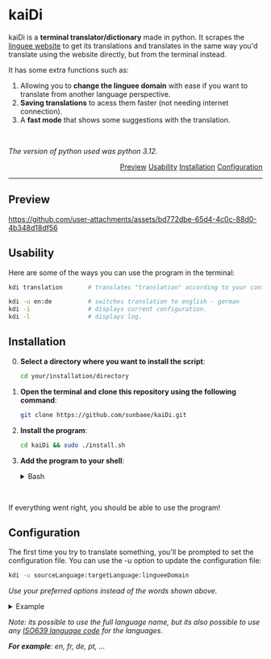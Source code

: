 # kaiDi

kaiDi is a **terminal translator/dictionary** made in python.
It scrapes the [linguee website](https://www.linguee.com/) to get its translations and 
translates in the same way you'd translate using the website directly, but from the terminal instead. 

It has some extra functions such as: 
  1. Allowing you to **change the linguee domain** with ease if you want to translate from another language perspective.
  2. **Saving translations** to acess them faster (not needing internet connection).
  3. A **fast mode** that shows some suggestions with the translation.

<br>

_The version of python used was python 3.12._

<div align="right">

[Preview](#preview)
[Usability](#usability)
[Installation](#installation)
[Configuration](#configuration)  

</div>

---

## Preview

https://github.com/user-attachments/assets/bd772dbe-65d4-4c0c-88d0-4b348d18df56

## Usability

Here are some of the ways you can use the program in the terminal:
  ```sh
  kdi translation       # translates "translation" according to your configuration.
  
  kdi -u en:de          # switches translation to english - german
  kdi -i                # displays current configuration.
  kdi -l                # displays log. 
  ```

## Installation

  0. **Select a directory where you want to install the script**:
  
      ```bash
      cd your/installation/directory
      ```

  1. **Open the terminal and clone this repository using the following command**:
      ```bash
      git clone https://github.com/sunbaee/kaiDi.git
      ```

  2. **Install the program**:
      ```bash
      cd kaiDi && sudo ./install.sh
      ```

  3. **Add the program to your shell**:
      <details>
      <summary>Bash</summary>
        
      > Add this line to the end of your config file ( `~/.bashrc` ):
      > ```sh
      > export PATH="usr/local/bin:$PATH" 
      > ```
    
      </details>
      
<br>

If everything went right, you should be able to use the program!

## Configuration

The first time you try to translate something, you'll be prompted to set the configuration file.
You can use the -u option to update the configuration file:
```bash
kdi -u sourceLanguage:targetLanguage:lingueeDomain
```
_Use your preferred options instead of the words shown above._

<details>
<summary>Example</summary>
  
  > Here's a configuration example for **english-french** translation:
  >   
  > ```bash
  > kdi -u english:french:.com
  > ```

</details>

_Note: its possible to use the full language name, but its also possible to use any [ISO639 language code](https://en.wikipedia.org/wiki/List_of_ISO_639_language_codes) for the languages._

_**For example**: en, fr, de, pt, ..._
